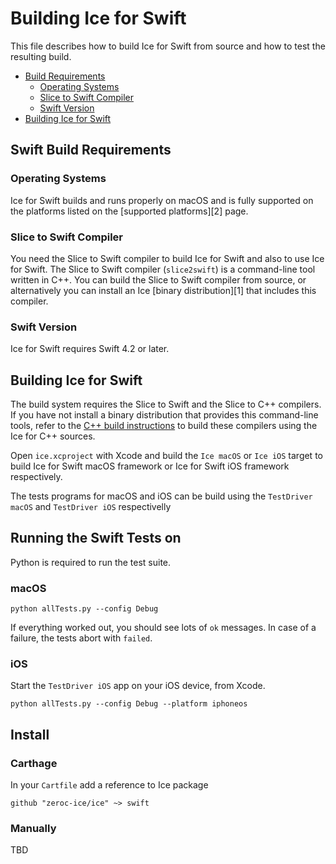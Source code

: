 # Building Ice for Swift

This file describes how to build Ice for Swift from source and how to test the
resulting build.

* [Build Requirements](#build-requirements)
  * [Operating Systems](#operating-systems)
  * [Slice to Swift Compiler](#slice-to-swift-compiler)
  * [Swift Version](#swift-version)
* [Building Ice for Swift](#building-ice-for-swift)


## Swift Build Requirements

### Operating Systems

Ice for Swift builds and runs properly on macOS  and is fully supported on
the platforms listed on the [supported platforms][2] page.


### Slice to Swift Compiler

You need the Slice to Swift compiler to build Ice for Swift and also to use
Ice for Swift. The Slice to Swift compiler (`slice2swift`) is a command-line tool
written in C++. You can build the Slice to Swift compiler from source, or
alternatively you can install an Ice [binary distribution][1] that includes
this compiler.

### Swift Version

Ice for Swift requires Swift 4.2 or later.

## Building Ice for Swift

The build system requires the Slice to Swift and the Slice to C++
compilers. If you have not install a binary distribution that provides
this command-line tools, refer to the [C++ build instructions](../cpp/README.md)
to build these compilers using the Ice for C++ sources.

Open `ice.xcproject` with Xcode and build the `Ice macOS` or `Ice iOS` target
to build Ice for Swift macOS framework or Ice for Swift iOS framework respectively.

The tests programs for macOS and iOS can be build using the `TestDriver macOS` and
`TestDriver iOS` respectivelly

## Running the Swift Tests on

Python is required to run the test suite.

### macOS

```
python allTests.py --config Debug
```

If everything worked out, you should see lots of `ok` messages. In case of a
failure, the tests abort with `failed`.


### iOS

Start the `TestDriver iOS` app on your iOS device, from Xcode.


```
python allTests.py --config Debug --platform iphoneos
```

## Install

### Carthage

In your `Cartfile` add a reference to Ice package
```
github "zeroc-ice/ice" ~> swift
```

### Manually

TBD
